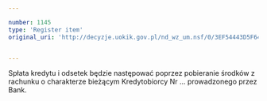 ```yaml
---

number: 1145
type: 'Register item'
original_uri: 'http://decyzje.uokik.gov.pl/nd_wz_um.nsf/0/3EF54443D5F64AC7C12572DD00329825?OpenDocument'


---
```


Spłata kredytu i odsetek będzie następować poprzez pobieranie środków z rachunku o charakterze bieżącym Kredytobiorcy Nr … prowadzonego przez Bank.
